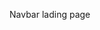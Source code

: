 Navbar
lading page
<Navbar />
      <LandinPage />
      <FeaturedHighlights />
      <AboutUs />
      <SpecialBakes />
      <BakingExperts />
      <CustomerFavorites />
      <Newsletter />
      <VisitOrder />
      <Footer >
